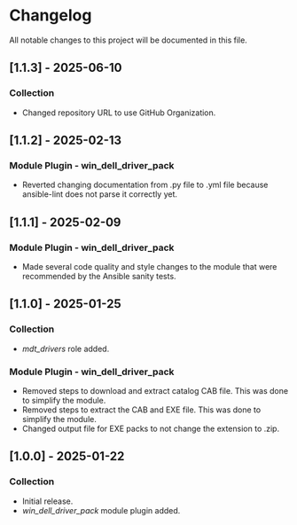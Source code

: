 # Changelog

All notable changes to this project will be documented in this file.

## [1.1.3] - 2025-06-10

### Collection

- Changed repository URL to use GitHub Organization.

## [1.1.2] - 2025-02-13

### Module Plugin - win_dell_driver_pack

- Reverted changing documentation from .py file to .yml file because ansible-lint does not parse it correctly yet.

## [1.1.1] - 2025-02-09

### Module Plugin - win_dell_driver_pack

- Made several code quality and style changes to the module that were recommended by the Ansible sanity tests.

## [1.1.0] - 2025-01-25

### Collection

- *mdt_drivers* role added.

### Module Plugin - win_dell_driver_pack

- Removed steps to download and extract catalog CAB file. This was done to simplify the module.
- Removed steps to extract the CAB and EXE file. This was done to simplify the module.
- Changed output file for EXE packs to not change the extension to .zip.

## [1.0.0] - 2025-01-22

### Collection

- Initial release.
- *win_dell_driver_pack* module plugin added.
